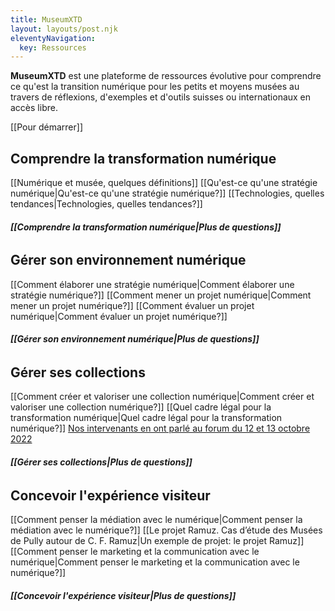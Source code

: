 ```yaml
---
title: MuseumXTD
layout: layouts/post.njk
eleventyNavigation:
  key: Ressources
---
```

**MuseumXTD** est une plateforme de ressources évolutive pour comprendre ce qu'est la transition numérique pour les petits et moyens musées au travers de réflexions, d'exemples et d'outils suisses ou internationaux en accès libre.


[[Pour démarrer]]

## Comprendre la transformation numérique
[[Numérique et musée, quelques définitions]]
[[Qu'est-ce qu'une stratégie numérique|Qu'est-ce qu'une stratégie numérique?]]
[[Technologies, quelles tendances|Technologies, quelles tendances?]]
###### **[[Comprendre la transformation numérique|Plus de questions]]**

## Gérer son environnement numérique
[[Comment élaborer une stratégie numérique|Comment élaborer une stratégie numérique?]]
[[Comment mener un projet numérique|Comment mener un projet numérique?]] 
[[Comment évaluer un projet numérique|Comment évaluer un projet numérique?]]
###### **[[Gérer son environnement numérique|Plus de questions]]**

## Gérer ses collections
[[Comment créer et valoriser une collection numérique|Comment créer et valoriser une collection numérique?]]
[[Quel cadre légal pour la transformation numérique|Quel cadre légal pour la transformation numérique?]]
[Nos intervenants en ont parlé au forum du 12 et 13 octobre 2022](https://www.youtube.com/channel/UCTZJM5WsXDkH8QgMdACUNyw)
###### **[[Gérer ses collections|Plus de questions]]**

## Concevoir l'expérience visiteur
[[Comment penser la médiation avec le numérique|Comment penser la médiation avec le numérique?]]
[[Le projet Ramuz. Cas d’étude des Musées de Pully autour de C. F. Ramuz|Un exemple de projet: le projet Ramuz]]
[[Comment penser le marketing et la communication avec le numérique|Comment penser le marketing et la communication avec le numérique?]]
###### **[[Concevoir l'expérience visiteur|Plus de questions]]**